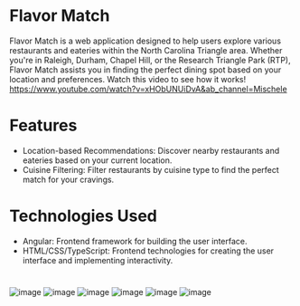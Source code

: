 # Flavor Match
Flavor Match is a web application designed to help users explore various restaurants and eateries within the North Carolina Triangle area. Whether you're in Raleigh, Durham, Chapel Hill, or the Research Triangle Park (RTP), Flavor Match assists you in finding the perfect dining spot based on your location and preferences. Watch this video to see how it works! https://www.youtube.com/watch?v=xHObUNUiDvA&ab_channel=Mischele

# Features
* Location-based Recommendations: Discover nearby restaurants and eateries based on your current location.
* Cuisine Filtering: Filter restaurants by cuisine type to find the perfect match for your cravings.

# Technologies Used
* Angular: Frontend framework for building the user interface.
* HTML/CSS/TypeScript: Frontend technologies for creating the user interface and implementing interactivity.

#
![image](https://github.com/user-attachments/assets/fd7c620e-6a8a-4acc-aae3-213e1a2982ac)
![image](https://github.com/user-attachments/assets/746bc348-7127-4ecd-a2a2-1af194369f67)
![image](https://github.com/user-attachments/assets/b628f714-c548-45b2-9b4b-30f83454b476)
![image](https://github.com/user-attachments/assets/2d398627-a46a-4f8f-9520-147f17773029)
![image](https://github.com/user-attachments/assets/38c13dfe-2c94-46d1-9896-d1cb68e1ae08)
![image](https://github.com/user-attachments/assets/8d55ad3f-cf51-449d-9643-1a41dc464f5e)
